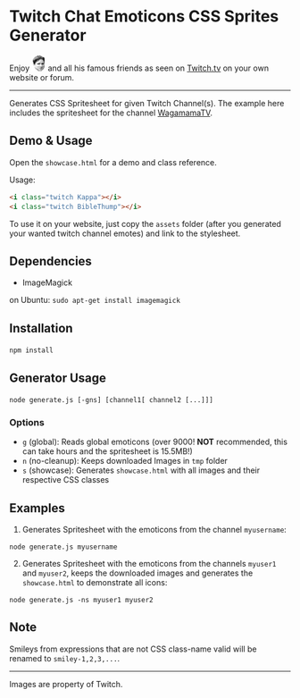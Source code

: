 # Twitch Chat Emoticons CSS Sprites Generator

Enjoy ![Kappa](Kappa.png) and all his famous friends as seen on [Twitch.tv](http://twitch.tv) on your own website or forum.

---

Generates CSS Spritesheet for given Twitch Channel(s). The example here includes the spritesheet for the channel [WagamamaTV](http://twitch.tv/wagamamatv).

## Demo & Usage

Open the `showcase.html` for a demo and class reference.

Usage:

```html
<i class="twitch Kappa"></i>
<i class="twitch BibleThump"></i>
```

To use it on your website, just copy the `assets` folder (after you generated your wanted twitch channel emotes) and link to the stylesheet.

## Dependencies

* ImageMagick

on Ubuntu: `sudo apt-get install imagemagick`

## Installation

`npm install`

## Generator Usage

`node generate.js [-gns] [channel1[ channel2 [...]]]`

### Options

* `g` (global): Reads global emoticons (over 9000! __NOT__ recommended, this can take hours and the spritesheet is 15.5MB!)
* `n` (no-cleanup): Keeps downloaded Images in `tmp` folder
* `s` (showcase): Generates `showcase.html` with all images and their respective CSS classes

## Examples

1. Generates Spritesheet with the emoticons from the channel `myusername`:

```
node generate.js myusername
```

2. Generates Spritesheet with the emoticons from the channels `myuser1` and `myuser2`, keeps the downloaded images and generates the `showcase.html` to demonstrate all icons:

```
node generate.js -ns myuser1 myuser2
```

## Note

Smileys from expressions that are not CSS class-name valid will be renamed to `smiley-1,2,3,...`.

---

Images are property of Twitch.